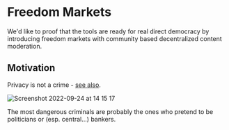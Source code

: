 # Freedom Markets

We'd like to proof that the tools are ready for real direct democracy by introducing freedom markets with community based decentralized content moderation. 

## Motivation

Privacy is not a crime - [see also](https://twitter.com/Peer2peerE/status/1565711836535734272?s=20&t=ylLOqhHk-RYU1C0nBGgPLQ).


![Screenshot 2022-09-24 at 14 15 17](https://user-images.githubusercontent.com/43786652/192097387-96c06952-d6e3-4346-9e69-16f8bcdbf926.png)

The most dangerous criminals are probably the ones who pretend to be politicians or (esp. central...) bankers.   


